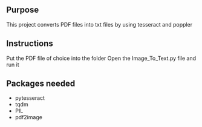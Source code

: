 ## Purpose
This project converts PDF files into txt files by using tesseract and poppler

## Instructions
Put the PDF file of choice into the folder
Open the Image_To_Text.py file and run it

## Packages needed
- pytesseract
- tqdm
- PIL
- pdf2image
